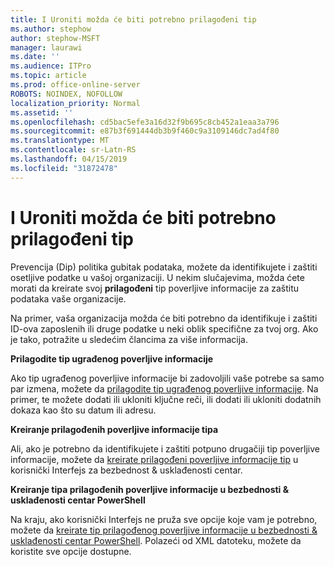```yaml
---
title: I Uroniti možda će biti potrebno prilagođeni tip
ms.author: stephow
author: stephow-MSFT
manager: laurawi
ms.date: ''
ms.audience: ITPro
ms.topic: article
ms.prod: office-online-server
ROBOTS: NOINDEX, NOFOLLOW
localization_priority: Normal
ms.assetid: ''
ms.openlocfilehash: cd5bac5efe3a16d32f9b695c8cb452a1eaa3a796
ms.sourcegitcommit: e87b3f691444db3b9f460c9a3109146dc7ad4f80
ms.translationtype: MT
ms.contentlocale: sr-Latn-RS
ms.lasthandoff: 04/15/2019
ms.locfileid: "31872478"
---
```

# <a name="dlp-might-need-a-custom-type"></a>I Uroniti možda će biti potrebno prilagođeni tip

Prevencija (Dip) politika gubitak podataka, možete da identifikujete i zaštiti osetljive podatke u vašoj organizaciji. U nekim slučajevima, možda ćete morati da kreirate svoj **prilagođeni** tip poverljive informacije za zaštitu podataka vaše organizacije.

Na primer, vaša organizacija možda će biti potrebno da identifikuje i zaštiti ID-ova zaposlenih ili druge podatke u neki oblik specifične za tvoj org. Ako je tako, potražite u sledećim člancima za više informacija. 
  
 **Prilagodite tip ugrađenog poverljive informacije**
  
Ako tip ugrađenog poverljive informacije bi zadovoljili vaše potrebe sa samo par izmena, možete da [prilagodite tip ugrađenog poverljive informacije](https://docs.microsoft.com/en-us/office365/securitycompliance/customize-a-built-in-sensitive-information-type). Na primer, te možete dodati ili ukloniti ključne reči, ili dodati ili ukloniti dodatnih dokaza kao što su datum ili adresu.
  
 **Kreiranje prilagođenih poverljive informacije tipa**
  
Ali, ako je potrebno da identifikujete i zaštiti potpuno drugačiji tip poverljive informacije, možete da [kreirate prilagođeni poverljive informacije tip](https://docs.microsoft.com/en-us/office365/securitycompliance/create-a-custom-sensitive-information-type) u korisnički Interfejs za bezbednost & usklađenosti centar. 
  
**Kreiranje tipa prilagođenih poverljive informacije u bezbednosti & usklađenosti centar PowerShell**

Na kraju, ako korisnički Interfejs ne pruža sve opcije koje vam je potrebno, možete da [kreirate tip prilagođenog poverljive informacije u bezbednosti & usklađenosti centar PowerShell](https://docs.microsoft.com/en-us/office365/securitycompliance/create-a-custom-sensitive-information-type-in-scc-powershell). Polazeći od XML datoteku, možete da koristite sve opcije dostupne.

    
